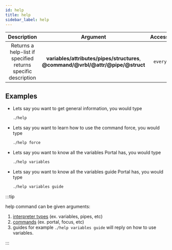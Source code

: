 ```yaml
---
id: help
title: help
sidebar_label: help
---
```


|                          Description                          |                                        Argument                                         | Accessible | Cooldown |
| :-----------------------------------------------------------: | :-------------------------------------------------------------------------------------: | :--------: | :------: |
| Returns a help-list if specified returns specific description | __variables/attributes/pipes/structures__,<br /> __@command/@vrbl/@attr/@pipe/@struct__ | `everyone` |  `none`  |

## Examples

* Lets say you want to get general information, you would type
    ```bash
    ./help
    ```

* Lets say you want to learn how to use the command force, you would type
    ```bash
    ./help force
    ```

* Lets say you want to know all the variables Portal has, you would type
    ```bash
    ./help variables
    ```

* Lets say you want to know all the variables guide Portal has, you would type
    ```bash
    ./help variables guide
    ```

:::tip

help command can be given arguments:
1.  [interpreter types](/docs/regex/interpreter) (ex. variables, pipes, etc)
2.  [commands](/docs/commands) (ex. portal, focus, etc)
3.  guides for example `./help variables guide` will reply on how to use variables.

:::